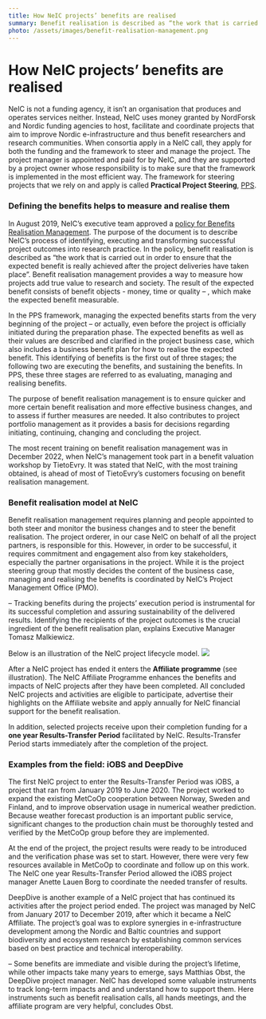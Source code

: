 ```yaml
---
title: How NeIC projects’ benefits are realised
summary: Benefit realisation is described as “the work that is carried out in order to ensure that the expected benefit is really achieved after the project deliveries have taken place”. Benefit realisation management provides a way to measure how projects add true value to the society and research, and it is something NeIC does from the very start to even beyond the end of a project.
photo: /assets/images/benefit-realisation-management.png
---
```


How NeIC projects’ benefits are realised
===========================

NeIC is not a funding agency, it isn’t an organisation that produces and operates services neither. Instead, NeIC uses money granted by NordForsk and Nordic funding agencies to host, facilitate and coordinate projects that aim to improve Nordic e-infrastructure and thus benefit researchers and research communities. When consortia apply in a NeIC call, they apply for both the funding and the framework to steer and manage the project. The project manager is appointed and paid for by NeIC, and they are supported by a project owner whose responsibility is to make sure that the framework is implemented in the most efficient way. The framework for steering projects that we rely on and apply is called **Practical Project Steering**, [PPS](https://www.tietoevry.com/en/create/pps/).

### Defining the benefits helps to measure and realise them

In August 2019, NeIC’s executive team approved a [policy for Benefits Realisation Management](https://wiki.neic.no/wiki/File:NeIC-Policy-for-Benefits-Realization-Management_approved-Aug-2019_updated-Oct-2019.pdf). The purpose of the document is to describe NeIC’s process of identifying, executing and transforming successful project outcomes into research practice. In the policy, benefit realisation is described as “the work that is carried out in order to ensure that the expected benefit is really achieved after the project deliveries have taken place”. Benefit realisation management provides a way to measure how projects add true value to research and society. The result of the expected benefit consists of benefit objects - money, time or quality – , which make the expected benefit measurable. 

In the PPS framework, managing the expected benefits starts from the very beginning of the project – or actually, even before the project is officially initiated during the preparation phase. The expected benefits as well as their values are described and clarified in the project business case, which also includes a business benefit plan for how to realise the expected benefit. This identifying of benefits is the first out of three stages; the following two are executing the benefits, and sustaining the benefits. In PPS, these three stages are referred to as evaluating, managing and realising benefits.

The purpose of benefit realisation management is to ensure quicker and more certain benefit realisation and more effective business changes, and to assess if further measures are needed. It also contributes to project portfolio management as it provides a basis for decisions regarding initiating, continuing, changing and concluding the project.

The most recent training on benefit realisation management was in December 2022, when NeIC’s management took part in a benefit valuation workshop by TietoEvry. It was stated that NeIC, with the most training obtained, is ahead of most of TietoEvry’s customers focusing on benefit realisation management. 
 
### Benefit realisation model at NeIC

Benefit realisation management requires planning and people appointed to both steer and monitor the business changes and to steer the benefit realisation. The project orderer, in our case NeIC on behalf of all the project partners, is responsible for this. However, in order to be successful, it requires commitment and engagement also from key stakeholders, especially the partner organisations in the project. While it is the project steering group that mostly decides the content of the business case, managing and realising the benefits is coordinated by NeIC’s Project Management Office (PMO).

– Tracking benefits during the projects’ execution period is instrumental for its successful completion and assuring sustainability of the delivered results. Identifying the recipients of the project outcomes is the crucial ingredient of the benefit realisation plan, explains Executive Manager Tomasz Malkiewicz. 

Below is an illustration of the NeIC project lifecycle model.
<img class="normal" src="{% include baseurl %}/assets/images/benefit-realisation-management.png" class="center">

After a NeIC project has ended it enters the **Affiliate programme** (see illustration). The NeIC Affiliate Programme enhances the benefits and impacts of NeIC projects after they have been completed. All concluded NeIC projects and activities are eligible to participate, advertise their highlights on the Affiliate website and apply annually for NeIC financial support for the benefit realisation.
 
In addition, selected projects receive upon their completion funding for a **one year Results-Transfer Period** facilitated by NeIC. Results-Transfer Period starts immediately after the completion of the project.

### Examples from the field: iOBS and DeepDive

The first NeIC project to enter the Results-Transfer Period was iOBS, a project that ran from January 2019 to June 2020. The project worked to expand the existing MetCoOp cooperation between Norway, Sweden and Finland, and to improve observation usage in numerical weather prediction. Because weather forecast production is an important public service, significant changes to the production chain must be thoroughly tested and verified by the MetCoOp group before they are implemented. 

At the end of the project, the project results were ready to be introduced and the verification phase was set to start. However, there were very few resources available in MetCoOp to coordinate and follow up on this work. The NeIC one year Results-Transfer Period allowed the iOBS project manager Anette Lauen Borg to coordinate the needed transfer of results. 

DeepDive is another example of a NeIC project that has continued its activities after the project period ended. The project was managed by NeIC from January 2017 to December 2019, after which it became a NeIC Affiliate. The project’s goal was to explore synergies in e-infrastructure development among the Nordic and Baltic countries and support biodiversity and ecosystem research by establishing common services based on best practice and technical interoperability. 

– Some benefits are immediate and visible during the project’s lifetime, while other impacts take many years to emerge, says Matthias Obst, the DeepDive project manager. NeIC has developed some valuable instruments to track long-term impacts and and understand how to support them. Here instruments such as  benefit realisation calls, all hands meetings, and the affiliate program are very helpful, concludes Obst.
